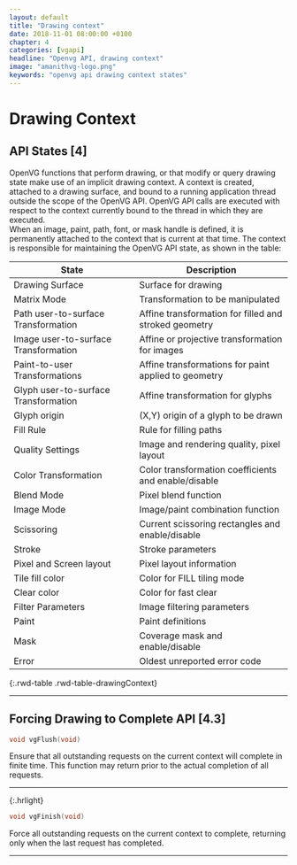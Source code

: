 ```yaml
---
layout: default
title: "Drawing context"
date: 2018-11-01 08:00:00 +0100
chapter: 4
categories: [vgapi]
headline: "Openvg API, drawing context"
image: "amanithvg-logo.png"
keywords: "openvg api drawing context states"
---
```


# Drawing Context

## API States [4]

OpenVG functions that perform drawing, or that modify or query drawing state make use of an implicit drawing context. A context is created, attached to a drawing surface, and bound to a running application thread outside the scope of the OpenVG API. OpenVG API calls are executed with respect to the context currently bound to the thread in which they are executed.  
When an image, paint, path, font, or mask handle is defined, it is permanently attached to the context that is current at that time.
The context is responsible for maintaining the OpenVG API state, as shown in the table:

| State                                 | Description                                           |
| ------------------------------------- | ----------------------------------------------------- |
| Drawing Surface                       | Surface for drawing                                   |
| Matrix Mode                           | Transformation to be manipulated                      |
| Path user-to-surface Transformation   | Affine transformation for filled and stroked geometry |
| Image user-to-surface Transformation  | Affine or projective transformation for images        |
| Paint-to-user Transformations         | Affine transformations for paint applied to geometry  | 
| Glyph user-to-surface Transformation  | Affine transformation for glyphs                      |
| Glyph origin                          | (X,Y) origin of a glyph to be drawn                   |
| Fill Rule                             | Rule for filling paths                                |
| Quality Settings                      | Image and rendering quality, pixel layout             |
| Color Transformation                  | Color transformation coefficients and enable/disable  |
| Blend Mode                            | Pixel blend function                                  |
| Image Mode                            | Image/paint combination function                      |
| Scissoring                            | Current scissoring rectangles and enable/disable      |
| Stroke                                | Stroke parameters                                     |
| Pixel and Screen layout               | Pixel layout information                              |
| Tile fill color                       | Color for FILL tiling mode                            |
| Clear color                           | Color for fast clear                                  |
| Filter Parameters                     | Image filtering parameters                            |
| Paint                                 | Paint definitions                                     |
| Mask                                  | Coverage mask and enable/disable                      |
| Error                                 | Oldest unreported error code                          |
{:.rwd-table .rwd-table-drawingContext}

---

## Forcing Drawing to Complete API [4.3]

```c
void vgFlush(void)
```

Ensure that all outstanding requests on the current context will complete in finite time.
This function may return prior to the actual completion of all requests.

---
{:.hrlight}

```c
void vgFinish(void)
```

Force all outstanding requests on the current context to complete, returning only when the last request has completed.

---
